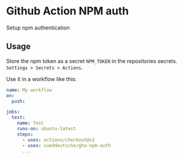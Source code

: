 # Github Action NPM auth

Setup npm authentication

## Usage

Store the npm token as a secret `NPM_TOKEN` in the repositories secrets. `Settings > Secrets > Actions`.

Use it in a workflow like this:

```yaml
name: My workflow
on:
  push:

jobs:
  test:
    name: Test
    runs-on: ubuntu-latest
    steps:
      - uses: actions/checkout@v2
      - uses: sueddeutsche/gha-npm-auth
      ...
```